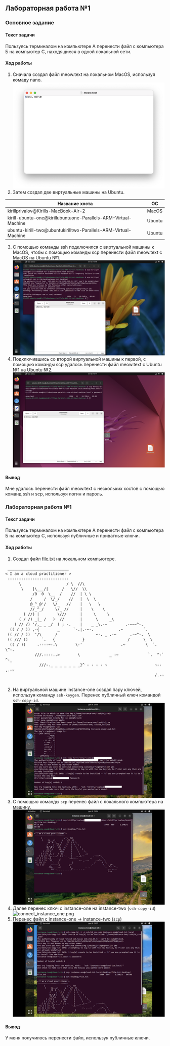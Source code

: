## Лабораторная работа №1

### Основное задание

#### Текст задачи

Пользуясь терминалом на компьютере А перенести файл с компьютера Б на компьютер С, находящиеся в одной локальной сети.

#### Ход работы

1. Сначала создал файл meow.text на локальном MacOS, используя комаду nano.
   ![meow.png](static%2Fmeow.png)
2. Затем создал две виртуальные машины на Ubuntu.

| Название хоста                                                  | ОС     |
|-----------------------------------------------------------------|--------|
| kirillprivalov@Kirills-MacBook-Air-2                            | MacOS  |
| kirill-ubuntu-one@kirillubuntuone-Parallels-ARM-Virtual-Machine | Ubuntu |
| ubuntu-kirill-two@ubuntukirilltwo-Parallels-ARM-Virtual-Machine | Ubuntu |

3. С помощью команды ssh подключился с виртуальной машины к MacOS, чтобы с помощью команды scp перенести файл meow.text
   с MacOS на Ubuntu №1.
   ![meow1.png](static%2Fmeow1.png)
4. Подключившись со второй виртуальной машины к первой, с помощью команды scp удалось перенести файл meow.text с Ubuntu
   №1 на Ubuntu №2.
   ![meow2.png](static%2Fmeow2.png)

#### Вывод

Мне удалось перенести файл meow.text с нескольких хостов с помощью команд ssh и scp, используя логин и пароль.

### Лабораторная работа №1

#### Текст задачи

Пользуясь терминалом на компьютере А перенести файл с компьютера Б на компьютер С, используя публичные и приватные
ключи.

#### Ход работы

1. Создал файл [file.txt](static%2Ffile.txt) на локальном компьютере.

```text
 ___________________________ 
< I am a cloud practitioner >
 --------------------------- 
      \                    / \  //\
       \    |\___/|      /   \//  \\
            /0  0  \__  /    //  | \ \    
           /     /  \/_/    //   |  \  \  
           @_^_@'/   \/_   //    |   \   \ 
           //_^_/     \/_ //     |    \    \
        ( //) |        \///      |     \     \
      ( / /) _|_ /   )  //       |      \     _\
    ( // /) '/,_ _ _/  ( ; -.    |    _ _\.-~        .-~~~^-.
  (( / / )) ,-{        _      `-.|.-~-.           .~         `.
 (( // / ))  '/\      /                 ~-. _ .-~      .-~^-.  \
 (( /// ))      `.   {            }                   /      \  \
  (( / ))     .----~-.\        \-'                 .~         \  `. \^-.
             ///.----..>        \             _ -~             `.  ^-`  ^-_
               ///-._ _ _ _ _ _ _}^ - - - - ~                     ~-- ,.-~
                                                                  /.-~
                                                                  
```

2. На виртуальной машине instance-one создал пару ключей, используя команду `ssh-keygen`. Перенес публичный ключ
   командой `ssh-copy-id`.
   ![connect_macos.png](static%2Fconnect_macos.png)
3. С помощью команды `scp` перенес файл с локального компьютера на машину.
   ![scp_macos.png](static%2Fscp_macos.png)
4. Далее перенес ключ с instance-one на instance-two (`ssh-copy-id`)
   ![connect_instance_one.png](static%2Fconnect_instance_one.png)
5. Перенес файл с instance-one -> instance-two (`scp`)
   ![scp_instance_two.png](static%2Fscp_instance_two.png)

#### Вывод

У меня получилось перенести файл, используя публичные ключи. 